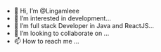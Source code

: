 - 👋 Hi, I’m @Lingamleee
- 👀 I’m interested in development...
- 🌱 I’m full stack Developer in Java and ReactJS...
- 💞️ I’m looking to collaborate on ...
- 📫 How to reach me ...

<!---
Lingamleee/Lingamleee is a ✨ special ✨ repository because its `README.md` (this file) appears on your GitHub profile.
You can click the Preview link to take a look at your changes.
--->
